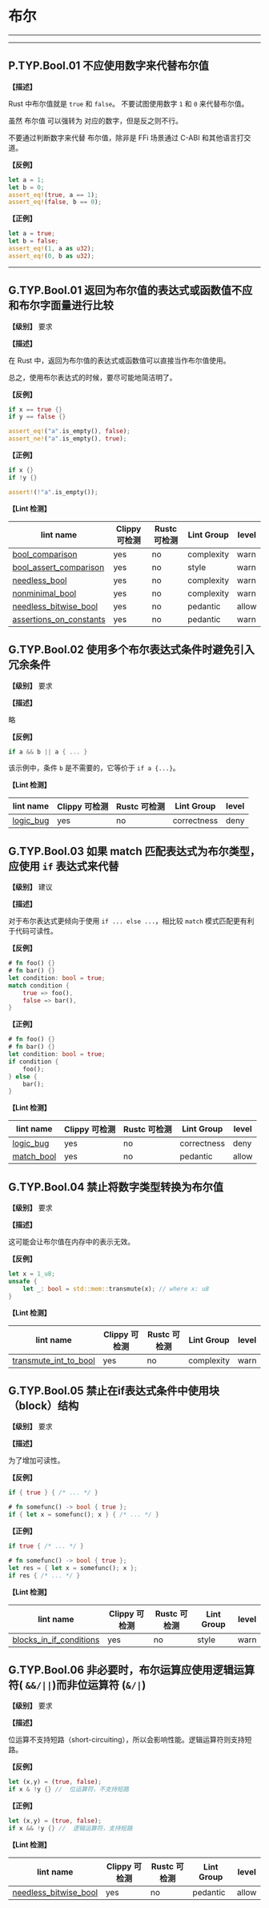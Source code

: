 # 布尔

---
<!-- toc -->
---

## P.TYP.Bool.01  不应使用数字来代替布尔值

**【描述】**

Rust 中布尔值就是 `true`  和 `false`。 不要试图使用数字 `1` 和 `0` 来代替布尔值。

虽然 布尔值 可以强转为 对应的数字，但是反之则不行。

不要通过判断数字来代替 布尔值，除非是 FFi 场景通过 C-ABI 和其他语言打交道。

**【反例】**

```rust
let a = 1;
let b = 0;
assert_eq!(true, a == 1);  
assert_eq!(false, b == 0);
```

**【正例】**

```rust
let a = true;
let b = false;
assert_eq!(1, a as u32);
assert_eq!(0, b as u32);
```

---

## G.TYP.Bool.01 返回为布尔值的表达式或函数值不应和布尔字面量进行比较

**【级别】** 要求

**【描述】**

在 Rust 中，返回为布尔值的表达式或函数值可以直接当作布尔值使用。

总之，使用布尔表达式的时候，要尽可能地简洁明了。

**【反例】**

```rust
if x == true {}
if y == false {}

assert_eq!("a".is_empty(), false);
assert_ne!("a".is_empty(), true);
```

**【正例】**

```rust
if x {}
if !y {}

assert!(!"a".is_empty());
```

**【Lint 检测】**

| lint name | Clippy 可检测 | Rustc 可检测 | Lint Group | level |
| ------ | ---- | --------- | ------ | ------ | 
| [bool_comparison ](https://rust-lang.github.io/rust-clippy/master/#bool_comparison ) | yes| no | complexity | warn |
| [bool_assert_comparison ](https://rust-lang.github.io/rust-clippy/master/#bool_assert_comparison ) | yes| no | style | warn |
| [needless_bool ](https://rust-lang.github.io/rust-clippy/master/#needless_bool ) | yes| no | complexity | warn |
| [nonminimal_bool  ](https://rust-lang.github.io/rust-clippy/master/#nonminimal_bool  ) | yes| no | complexity | warn |
| [needless_bitwise_bool  ](https://rust-lang.github.io/rust-clippy/master/#needless_bitwise_bool  ) | yes| no | pedantic | allow |
| [assertions_on_constants  ](https://rust-lang.github.io/rust-clippy/master/#needless_bitwise_bool  ) | yes| no | pedantic | warn |

## G.TYP.Bool.02 使用多个布尔表达式条件时避免引入冗余条件

**【级别】** 要求

**【描述】**

略

**【反例】**

```rust
if a && b || a { ... }
```

该示例中，条件 `b` 是不需要的，它等价于 `if a {...}`。

**【Lint 检测】**

| lint name | Clippy 可检测 | Rustc 可检测 | Lint Group | level |
| ------ | ---- | --------- | ------ | ------ | 
| [logic_bug ](https://rust-lang.github.io/rust-clippy/master/#logic_bug ) | yes| no | correctness | deny |


## G.TYP.Bool.03 如果 match 匹配表达式为布尔类型，应使用 `if` 表达式来代替

**【级别】** 建议

**【描述】**

对于布尔表达式更倾向于使用 `if ... else ...`，相比较 `match` 模式匹配更有利于代码可读性。

**【反例】**

```rust
# fn foo() {}
# fn bar() {}
let condition: bool = true;
match condition {
    true => foo(),
    false => bar(),
}
```

**【正例】**

```rust
# fn foo() {}
# fn bar() {}
let condition: bool = true;
if condition {
    foo();
} else {
    bar();
}
```

**【Lint 检测】**

| lint name | Clippy 可检测 | Rustc 可检测 | Lint Group | level |
| ------ | ---- | --------- | ------ | ------ | 
| [logic_bug ](https://rust-lang.github.io/rust-clippy/master/#logic_bug ) | yes | no | correctness | deny |
| [match_bool](https://rust-lang.github.io/rust-clippy/master/#match_bool) | yes | no | pedantic | allow |


## G.TYP.Bool.04 禁止将数字类型转换为布尔值

**【级别】** 要求

**【描述】**

这可能会让布尔值在内存中的表示无效。

**【反例】**

```rust
let x = 1_u8;
unsafe {
    let _: bool = std::mem::transmute(x); // where x: u8
}

```

**【Lint 检测】**

| lint name | Clippy 可检测 | Rustc 可检测 | Lint Group | level |
| ------ | ---- | --------- | ------ | ------ | 
| [transmute_int_to_bool ](https://rust-lang.github.io/rust-clippy/master/#transmute_int_to_bool ) | yes| no | complexity | warn |


## G.TYP.Bool.05 禁止在if表达式条件中使用块（block）结构

**【级别】** 要求

**【描述】**

为了增加可读性。

**【反例】**

```rust
if { true } { /* ... */ }

# fn somefunc() -> bool { true };
if { let x = somefunc(); x } { /* ... */ }
```

**【正例】**

```rust
if true { /* ... */ }

# fn somefunc() -> bool { true };
let res = { let x = somefunc(); x };
if res { /* ... */ }
```

**【Lint 检测】**

| lint name | Clippy 可检测 | Rustc 可检测 | Lint Group | level |
| ------ | ---- | --------- | ------ | ------ | 
| [blocks_in_if_conditions  ](https://rust-lang.github.io/rust-clippy/master/#blocks_in_if_conditions  ) | yes| no | style | warn |


## G.TYP.Bool.06 非必要时，布尔运算应使用逻辑运算符( `&&/||`)而非位运算符 (`&/|`)

**【级别】** 要求

**【描述】**

位运算不支持短路（short-circuiting），所以会影响性能。逻辑运算符则支持短路。

**【反例】**

```rust
let (x,y) = (true, false);
if x & !y {} //  位运算符，不支持短路
```

**【正例】**

```rust
let (x,y) = (true, false);
if x && !y {} //  逻辑运算符，支持短路
```

**【Lint 检测】**

| lint name                                                    | Clippy 可检测 | Rustc 可检测 | Lint Group | level |
| ------------------------------------------------------------ | ------------- | ------------ | ---------- | ----- |
| [needless_bitwise_bool](https://rust-lang.github.io/rust-clippy/master/#needless_bitwise_bool) | yes           | no           | pedantic   | allow |


